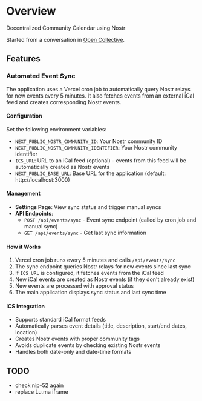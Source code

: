 # Overview

Decentralized Community Calendar using Nostr

Started from a conversation in [Open Collective](https://github.com/opencollective/opencollective/issues/8016).

## Features

### Automated Event Sync
The application uses a Vercel cron job to automatically query Nostr relays for new events every 5 minutes. It also fetches events from an external iCal feed and creates corresponding Nostr events.

#### Configuration
Set the following environment variables:

- `NEXT_PUBLIC_NOSTR_COMMUNITY_ID`: Your Nostr community ID
- `NEXT_PUBLIC_NOSTR_COMMUNITY_IDENTIFIER`: Your Nostr community identifier
- `ICS_URL`: URL to an iCal feed (optional) - events from this feed will be automatically created as Nostr events
- `NEXT_PUBLIC_BASE_URL`: Base URL for the application (default: http://localhost:3000)

#### Management
- **Settings Page**: View sync status and trigger manual syncs
- **API Endpoints**: 
  - `POST /api/events/sync` - Event sync endpoint (called by cron job and manual sync)
  - `GET /api/events/sync` - Get last sync information

#### How it Works
1. Vercel cron job runs every 5 minutes and calls `/api/events/sync`
2. The sync endpoint queries Nostr relays for new events since last sync
3. If `ICS_URL` is configured, it fetches events from the iCal feed
4. New iCal events are created as Nostr events (if they don't already exist)
5. New events are processed with approval status
6. The main application displays sync status and last sync time

#### ICS Integration
- Supports standard iCal format feeds
- Automatically parses event details (title, description, start/end dates, location)
- Creates Nostr events with proper community tags
- Avoids duplicate events by checking existing Nostr events
- Handles both date-only and date-time formats

## TODO
- check nip-52 again
- replace Lu.ma iframe
